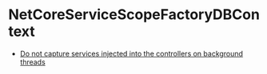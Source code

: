 # NetCoreServiceScopeFactoryDBContext

- [Do not capture services injected into the controllers on background threads](https://github.com/cashwu/AspNetCoreDiagnosticScenarios/blob/master/AspNetCoreGuidance.md#do-not-capture-services-injected-into-the-controllers-on-background-threads)
